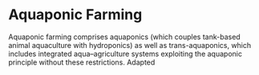 # Aquaponic Farming
Aquaponic farming comprises aquaponics (which couples tank-based animal aquaculture with hydroponics) as well as trans-aquaponics, which includes integrated aqua–agriculture systems exploiting the aquaponic principle without these restrictions. Adapted
